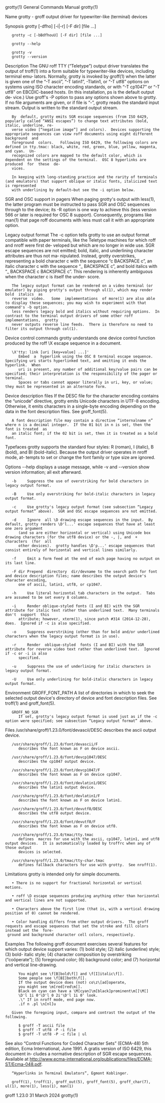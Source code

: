 grotty(1)							    General Commands Manual							     grotty(1)

Name
       grotty - groff output driver for typewriter-like (terminal) devices

Synopsis
       grotty [-dfho] [-i|-r] [-F dir] [file ...]

       grotty -c [-bBdfhouU] [-F dir] [file ...]

       grotty --help

       grotty -v
       grotty --version

Description
       The GNU roff TTY (“Teletype”) output driver translates the output of troff(1) into a form suitable for typewriter-like devices, including terminal emu‐
       lators.	Normally, grotty is invoked by groff(1) when the latter is given one of the “-T ascii”, “-T latin1”, -Tlatin1, or “-T utf8” options on systems
       using  ISO  character  encoding standards, or with “-T cp1047” or “-T utf8” on EBCDIC-based hosts.  (In this installation, ps is the default output de‐
       vice.)  Use groff's -P option to pass any options shown above to grotty.	 If no file arguments are given, or if file is “-”, grotty reads the  standard
       input stream.  Output is written to the standard output stream.

       By  default, grotty emits SGR escape sequences (from ISO 6429, popularly called “ANSI escapes”) to change text attributes (bold, italic, underline, re‐
       verse video [“negative image”] and colors).  Devices supporting the appropriate sequences can view roff documents using eight different background  and
       foreground  colors.   Following ISO 6429, the following colors are defined in tty.tmac: black, white, red, green, blue, yellow, magenta, and cyan.  Un‐
       recognized colors are mapped to the default color, which is dependent on the settings of the terminal.  OSC 8 hyperlinks are  produced  for  these  de‐
       vices.

       In keeping with long-standing practice and the rarity of terminals (and emulators) that support oblique or italic fonts, italicized text is represented
       with underlining by default—but see the -i option below.

   SGR and OSC support in pagers
       When  paging  grotty's output with less(1), the latter program must be instructed to pass SGR and OSC sequences through to the device; its -R option is
       one way to achieve this (less version 566 or later is required for OSC 8 support).  Consequently, programs like man(1) that page	 roff  documents  with
       less must call it with an appropriate option.

   Legacy output format
       The  -c option tells grotty to use an output format compatible with paper terminals, like the Teletype machines for which roff and nroff were first de‐
       veloped but which are no longer in wide use.  SGR escape sequences are not emitted; bold, italic, and underlining character attributes are thus not ma‐
       nipulated.  Instead, grotty overstrikes, representing a bold character c with the sequence “c BACKSPACE c”, an italic character	c  with	 the  sequence
       “_  BACKSPACE  c”, and bold italics with “_ BACKSPACE c BACKSPACE c”.  This rendering is inherently ambiguous when the character c is itself the under‐
       score.

       The legacy output format can be rendered on a video terminal (or emulator) by piping grotty's output through ul(1), which may render  bold  italics  as
       reverse	video.	 Some  implementations	of more(1) are also able to display these sequences; you may wish to experiment with that command's -b option.
       less renders legacy bold and italics without requiring options.	In contrast to the terminal output drivers of some other roff implementations,	grotty
       never outputs reverse line feeds.  There is therefore no need to filter its output through col(1).

   Device control commands
       grotty understands one device control function produced by the roff \X escape sequence in a document.

       \X'tty: link [uri [key=value] ...]'
	      Embed  a	hyperlink using the OSC 8 terminal escape sequence.  Specifying uri starts hyperlinked text, and omitting it ends the hyperlink.  When
	      uri is present, any number of additional key/value pairs can be specified; their interpretation is the responsibility of the pager or  terminal.
	      Spaces or tabs cannot appear literally in uri, key, or value; they must be represented in an alternate form.

   Device description files
       If  the	DESC file for the character encoding contains the “unicode” directive, grotty emits Unicode characters in UTF-8 encoding.  Otherwise, it emits
       characters in a single-byte encoding depending on the data in the font description files.  See groff_font(5).

       A font description file may contain a directive “internalname n” where n is a decimal integer.  If the 01 bit in n is set, then the font is treated  as
       an italic font; if the 02 bit is set, then it is treated as a bold font.

   Typefaces
       grotty supports the standard four styles: R (roman), I (italic), B (bold), and BI (bold-italic).	 Because the output driver operates in nroff mode, at‐
       tempts to set or change the font family or type size are ignored.

Options
       --help displays a usage message, while -v and --version show version information; all exit afterward.

       -b     Suppress the use of overstriking for bold characters in legacy output format.

       -B     Use only overstriking for bold-italic characters in legacy output format.

       -c     Use grotty's legacy output format (see subsection “Legacy output format” above).	SGR and OSC escape sequences are not emitted.

       -d     Ignore  all \D drawing escape sequences in the input.  By default, grotty renders \D'l...' escape sequences that have at least one zero argument
	      (and so are either horizontal or vertical) using Unicode box drawing characters (for the utf8 device) or the -, |, and  +	 characters  (for  all
	      other devices).  grotty handles \D'p...' escape sequences that consist entirely of horizontal and vertical lines similarly.

       -f     Emit a form feed at the end of each page having no output on its last line.

       -F dir Prepend  directory  dir/devname to the search path for font and device description files; name describes the output device's character encoding,
	      one of ascii, latin1, utf8, or cp1047.

       -h     Use literal horizontal tab characters in the output.  Tabs are assumed to be set every 8 columns.

       -i     Render oblique-styled fonts (I and BI) with the SGR attribute for italic text rather than underlined text.  Many terminals  don't	 support  this
	      attribute; however, xterm(1), since patch #314 (2014-12-28), does.  Ignored if -c is also specified.

       -o     Suppress overstriking (other than for bold and/or underlined characters when the legacy output format is in use).

       -r     Render  oblique-styled  fonts (I and BI) with the SGR attribute for reverse video text rather than underlined text.  Ignored if -c or -i is also
	      specified.

       -u     Suppress the use of underlining for italic characters in legacy output format.

       -U     Use only underlining for bold-italic characters in legacy output format.

Environment
       GROFF_FONT_PATH
	      A list of directories in which to seek the selected output  device's  directory  of  device  and	font  description  files.   See	 troff(1)  and
	      groff_font(5).

       GROFF_NO_SGR
	      If set, grotty's legacy output format is used just as if the -c option were specified; see subsection “Legacy output format” above.

Files
       /usr/share/groff/1.23.0/font/devascii/DESC
	      describes the ascii output device.

       /usr/share/groff/1.23.0/font/devascii/F
	      describes the font known as F on device ascii.

       /usr/share/groff/1.23.0/font/devcp1047/DESC
	      describes the cp1047 output device.

       /usr/share/groff/1.23.0/font/devcp1047/F
	      describes the font known as F on device cp1047.

       /usr/share/groff/1.23.0/font/devlatin1/DESC
	      describes the latin1 output device.

       /usr/share/groff/1.23.0/font/devlatin1/F
	      describes the font known as F on device latin1.

       /usr/share/groff/1.23.0/font/devutf8/DESC
	      describes the utf8 output device.

       /usr/share/groff/1.23.0/font/devutf8/F
	      describes the font known as F on device utf8.

       /usr/share/groff/1.23.0/tmac/tty.tmac
	      defines  macros for use with the ascii, cp1047, latin1, and utf8 output devices.	It is automatically loaded by troffrc when any of those output
	      devices is selected.

       /usr/share/groff/1.23.0/tmac/tty-char.tmac
	      defines fallback characters for use with grotty.	See nroff(1).

Limitations
       grotty is intended only for simple documents.

       • There is no support for fractional horizontal or vertical motions.

       • roff \D escape sequences producing anything other than horizontal and vertical lines are not supported.

       • Characters above the first line (that is, with a vertical drawing position of 0) cannot be rendered.

       • Color handling differs from other output drivers.  The groff requests and escape sequences that set the stroke and fill colors instead set the	 fore‐
	 ground and background character cell colors, respectively.

Examples
       The following groff document exercises several features for which output device support varies: (1) bold style; (2) italic (underline) style; (3) bold-
       italic  style;  (4)  character  composition  by overstriking (“coöperate”); (5) foreground color; (6) background color; and (7) horizontal and vertical
       line-drawing.

	      You might see \f[B]bold\f[] and \f[I]italic\f[].
	      Some people see \f[BI]both\f[].
	      If the output device does (not) co\z\[ad]operate,
	      you might see \m[red]red\m[].
	      Black on cyan can have a \M[cyan]\m[black]prominent\m[]\M[]
	      \D'l 1i 0'\D'l 0 2i'\D'l 1i 0' look.
	      .\" If in nroff mode, end page now.
	      .if n .pl \n[nl]u

       Given the foregoing input, compare and contrast the output of the following.

	      $ groff -T ascii file
	      $ groff -T utf8 -P -i file
	      $ groff -T utf8 -P -c file | ul

See also
       “Control Functions for Coded Character Sets” (ECMA-48) 5th edition, Ecma International, June 1991.  A gratis version of ISO  6429,  this	 document  in‐
       cludes a normative description of SGR escape sequences.	Available at http://www.ecma-international.org/publications/files/ECMA-ST/Ecma-048.pdf.

       “Hyperlinks in Terminal Emulators”, Egmont Koblinger.

       groff(1), troff(1), groff_out(5), groff_font(5), groff_char(7), ul(1), more(1), less(1), man(1)

groff 1.23.0								 31 March 2024								     grotty(1)
